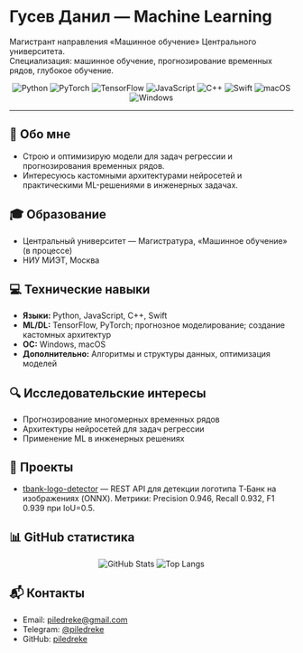 # Гусев Данил — Machine Learning

Магистрант направления «Машинное обучение» Центрального университета.  
Специализация: машинное обучение, прогнозирование временных рядов, глубокое обучение.

<div align="center">
  
![Python](https://img.shields.io/badge/Python-3776AB?logo=python&logoColor=white)
![PyTorch](https://img.shields.io/badge/PyTorch-EE4C2C?logo=pytorch&logoColor=white)
![TensorFlow](https://img.shields.io/badge/TensorFlow-FF6F00?logo=tensorflow&logoColor=white)
![JavaScript](https://img.shields.io/badge/JavaScript-F7DF1E?logo=javascript&logoColor=222)
![C++](https://img.shields.io/badge/C++-00599C?logo=cplusplus&logoColor=white)
![Swift](https://img.shields.io/badge/Swift-FA7343?logo=swift&logoColor=white)
![macOS](https://img.shields.io/badge/macOS-000000?logo=apple&logoColor=white)
![Windows](https://img.shields.io/badge/Windows-0078D6?logo=windows&logoColor=white)

</div>

---

## 👋 Обо мне
- Строю и оптимизирую модели для задач регрессии и прогнозирования временных рядов.  
- Интересуюсь кастомными архитектурами нейросетей и практическими ML-решениями в инженерных задачах.

## 🎓 Образование
- Центральный университет — Магистратура, «Машинное обучение» (в процессе)
- НИУ МИЭТ, Москва

## 💻 Технические навыки
- **Языки:** Python, JavaScript, C++, Swift  
- **ML/DL:** TensorFlow, PyTorch; прогнозное моделирование; создание кастомных архитектур  
- **ОС:** Windows, macOS  
- **Дополнительно:** Алгоритмы и структуры данных, оптимизация моделей

## 🔍 Исследовательские интересы
- Прогнозирование многомерных временных рядов  
- Архитектуры нейросетей для задач регрессии  
- Применение ML в инженерных решениях

## 🧪 Проекты
- [tbank-logo-detector](https://github.com/piledreke/tbank-logo-detector) — REST API для детекции логотипа Т‑Банк на изображениях (ONNX). Метрики: Precision 0.946, Recall 0.932, F1 0.939 при IoU=0.5.

## 📊 GitHub статистика
<div align="center">

![GitHub Stats](https://github-readme-stats.vercel.app/api?username=piledreke&show_icons=true&theme=transparent&hide_title=true)
![Top Langs](https://github-readme-stats.vercel.app/api/top-langs/?username=piledreke&layout=compact&theme=transparent)

</div>

## 📬 Контакты
- Email: [piledreke@gmail.com](mailto:piledreke@gmail.com)  
- Telegram: [@piledreke](https://t.me/piledreke)  
- GitHub: [piledreke](https://github.com/piledreke)
